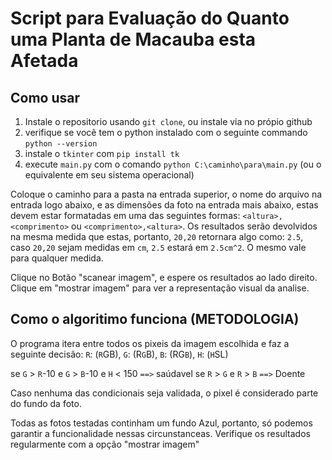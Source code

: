 # Script para Evaluação do Quanto uma Planta de Macauba esta Afetada


## Como usar

1. Instale o repositorio usando `git clone`, ou instale via no própio github
2. verifique se você tem o python instalado com o seguinte commando `python --version`
3. instale o `tkinter` com `pip install tk`
4. execute `main.py` com o comando `python C:\caminho\para\main.py` (ou o equivalente em seu sistema operacional)

Coloque o caminho para a pasta na entrada superior, o nome do arquivo na entrada logo abaixo, 
e as dimensões da foto na entrada mais abaixo, estas devem estar formatadas em uma das seguintes
formas: `<altura>,<comprimento>` ou `<comprimento>,<altura>`. Os resultados serão devolvidos na 
mesma medida que estas, portanto, `20,20` retornara algo como: `2.5`, caso `20,20` sejam medidas
em `cm`, `2.5` estará em `2.5cm^2`. O mesmo vale para qualquer medida.

Clique no Botão "scanear imagem", e espere os resultados ao lado direito.
Clique em "mostrar imagem" para ver a representação visual da analise.


## Como o algoritimo funciona (METODOLOGIA)

O programa itera entre todos os pixeis da imagem escolhida e faz a seguinte decisão:
`R`: (`R`GB), `G`: (R`G`B), `B`: (RG`B`), `H`: (`H`SL)

se `G` > `R`-10 e `G` > `B`-10 e `H` < 150 `==>` saúdavel
se `R` > `G` e `R` > `B` `==>` Doente

Caso nenhuma das condicionais seja validada, o pixel é considerado
parte do fundo da foto. 

Todas as fotos testadas continham um fundo Azul, portanto, só podemos garantir a funcionalidade nessas circunstanceas.
Verifique os resultados regularmente com a opção "mostrar imagem"

